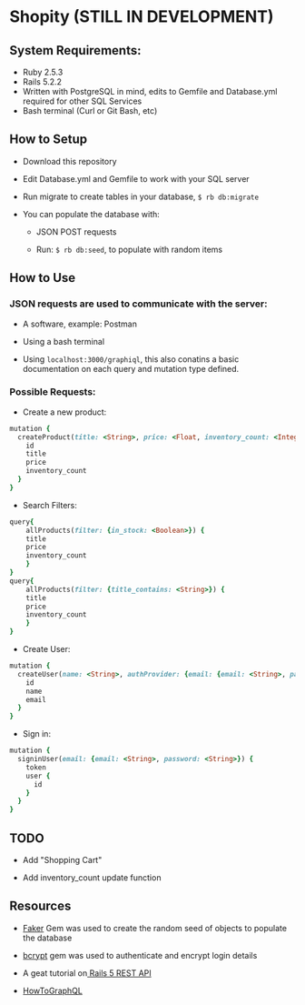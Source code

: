 # Shopity (STILL IN DEVELOPMENT)


## System Requirements:
* Ruby 2.5.3
* Rails 5.2.2
* Written with PostgreSQL in mind, edits to Gemfile and Database.yml required for other SQL Services
* Bash terminal (Curl or Git Bash, etc)



## How to Setup

* Download this repository

* Edit Database.yml and Gemfile to work with your SQL server

* Run migrate to create tables in your database, `$ rb db:migrate`
 

* You can populate the database with:

	* JSON POST requests

	* Run: `$ rb db:seed`, to populate with random items

## How to Use

### JSON requests are used to communicate with the server:
* A software, example: Postman
	
* Using a bash terminal
	
* Using `localhost:3000/graphiql`, this also conatins a basic documentation on each query and mutation type defined.
	
### Possible Requests:
* Create a new product:
```Ruby
mutation {
  createProduct(title: <String>, price: <Float, inventory_count: <Integer>) {
    id
    title
    price
    inventory_count
  }
}
```
* Search Filters:
```Ruby
query{
	allProducts(filter: {in_stock: <Boolean>}) {
	title
	price
	inventory_count
	}
}
query{
	allProducts(filter: {title_contains: <String>}) {
	title
	price
	inventory_count
	}
}
```
* Create User:
```Ruby
mutation {
  createUser(name: <String>, authProvider: {email: {email: <String>, password: <String>}}) {
    id
    name
    email
  }
}
```
* Sign in:
```Ruby
mutation {
  signinUser(email: {email: <String>, password: <String>}) {
    token
    user {
      id
    }
  }
}
```

## TODO

* Add "Shopping Cart"

* Add inventory_count update function



## Resources

* [Faker](https://github.com/stympy/faker) Gem was used to create the random seed of objects to populate the database

* [bcrypt](https://github.com/codahale/bcrypt-ruby) gem was used to authenticate and encrypt login details

* A geat tutorial on[ Rails 5 REST API](https://www.youtube.com/watch?v=QojnRc7SS9o)

* [HowToGraphQL](https://www.howtographql.com/)
